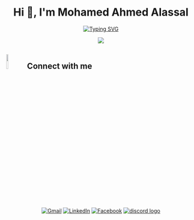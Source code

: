 <h1 align="center">Hi 👋, I'm Mohamed Ahmed Alassal</h1>
<p align="center">
  <a href="https://git.io/typing-svg"><img src="https://readme-typing-svg.demolab.com/?font=Fira+Code&pause=1000&color=FFD700&center=true&vCenter=true&random=false&width=600&lines=Software+Engineer;ECPC+Finalist;Always+learning+new+things;Building+Software+to+solve+real+problems" alt="Typing SVG" /></a>
</p>


<div align="center">
  <img src="https://profile-counter.glitch.me/mohamedhalassal/count.svg?"  />
</div>

## <img src="https://github.com/7oSkaaa/7oSkaaa/blob/main/Images/Connect-with-me.gif?raw=true" width="10%"> Connect with me
<p align="center">
	<a href="mailto:mohmed.alassal99@gmail.com"><img img src="https://img.shields.io/badge/gmail-%23EA4335.svg?style=plastic&logo=gmail&logoColor=white" alt="Gmail"/></a>
	<a href="https://www.linkedin.com/in/mohamedhalassal/"><img src="https://img.shields.io/badge/linkedin-%230A66C2.svg?style=plastic&logo=linkedin&logoColor=white" alt="LinkedIn"/></a>
	<a href="https://www.facebook.com/mohamedhalassal"><img src="https://img.shields.io/badge/facebook-%231877F2.svg?style=plastic&logo=facebook&logoColor=white" alt="Facebook"/></a>
  <a href="https://discordapp.com/users/672142923604688906" target="_blank"><img src="https://img.shields.io/static/v1?message=Discord&logo=discord&label=&color=7289DA&logoColor=white" alt="discord logo"  />
</p>
<!--
**mohmedahalassal/mohmedahalassal** is a ✨ _special_ ✨ repository because its `README.md` (this file) appears on your GitHub profile.
###

###

Here are some ideas to get you started:

- 🔭 I’m currently working on ...
- 🌱 I’m currently learning ...
- 👯 I’m looking to collaborate on ...
- 🤔 I’m looking for help with ...
- 💬 Ask me about ...
- 📫 How to reach me: ...
- 😄 Pronouns: ...
- ⚡ Fun fact: ...
-->
